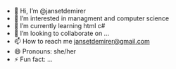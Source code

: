 - 👋 Hi, I’m @jansetdemirer
- 👀 I’m interested in managment and computer science
- 🌱 I’m currently learning html c#
- 💞️ I’m looking to collaborate on ...
- 📫 How to reach me jansetdemirer@gmail.com
- 😄 Pronouns: she/her
- ⚡ Fun fact: ...

<!---
jansetdemirer/jansetdemirer is a ✨ special ✨ repository because its `README.md` (this file) appears on your GitHub profile.
You can click the Preview link to take a look at your changes.
--->
